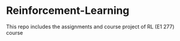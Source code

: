 # Reinforcement-Learning
This repo includes the assignments and course project of RL (E1 277) course
